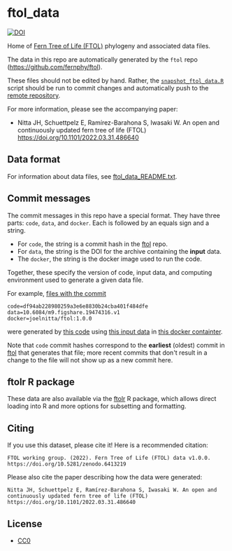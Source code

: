 # ftol_data

[![DOI](https://zenodo.org/badge/477608269.svg)](https://zenodo.org/badge/latestdoi/477608269)

Home of [Fern Tree of Life (FTOL)](https://fernphy.github.io) phylogeny and associated data files.

The data in this repo are automatically generated by the `ftol` repo (https://github.com/fernphy/ftol).

These files should not be edited by hand. Rather, the [`snapshot_ftol_data.R`](https://github.com/fernphy/ftol/blob/main/R/snapshot_ftol_data.R) script should be run to commit changes and automatically push to the [remote repository](https://github.com/fernphy/ftol_data).

For more information, please see the accompanying paper:
- Nitta JH, Schuettpelz E, Ramírez-Barahona S, Iwasaki W. An open and continuously updated fern tree of life (FTOL) https://doi.org/10.1101/2022.03.31.486640 

## Data format

For information about data files, see [ftol_data_README.txt](ftol_data_README.txt).

## Commit messages

The commit messages in this repo have a special format. They have three parts: `code`, `data`, and `docker`. Each is followed by an equals sign and a string.

- For `code`, the string is a commit hash in the [ftol](https://github.com/fernphy/ftol) repo.
- For `data`, the string is the DOI for the archive containing the __input__ data.
- The `docker`, the string is the docker image used to run the code. 

Together, these specify the version of code, input data, and computing environment used to generate a given data file.

For example, [files with the commit](https://github.com/fernphy/ftol_data/commit/7121a199b02e906afcda1827b7eca7c06b1ba692)

```
code=df94ab228980259a3e6e8830b24cba401f484dfe
data=10.6084/m9.figshare.19474316.v1
docker=joelnitta/ftol:1.0.0
```

were generated by [this code](https://github.com/fernphy/ftol/tree/df94ab228980259a3e6e8830b24cba401f484dfe) using [this input data](https://doi.org/10.6084/m9.figshare.19474316.v1) in [this docker containter](https://hub.docker.com/layers/ftol/joelnitta/ftol/1.0.0/images/sha256-a35dded83baf63a23d2da8ff082b263ecf0b96b06052fc705debfe93ad00d408?context=explore).

Note that `code` commit hashes correspond to the **earliest** (oldest) commit in [ftol](https://github.com/fernphy/ftol) that generates that file; more recent commits that don't result in a change to the file will not show up as a new commit here.

## ftolr R package

These data are also available via the [ftolr](https://github.com/fernphy/ftolr) R package, which allows direct loading into R and more options for subsetting and formatting.

## Citing

If you use this dataset, please cite it! Here is a recommended citation:

    FTOL working group. (2022). Fern Tree of Life (FTOL) data v1.0.0. https://doi.org/10.5281/zenodo.6413219

Please also cite the paper describing how the data were generated:

    Nitta JH, Schuettpelz E, Ramírez-Barahona S, Iwasaki W. An open and continuously updated fern tree of life (FTOL) https://doi.org/10.1101/2022.03.31.486640 

## License

- [CC0](LICENSE)
